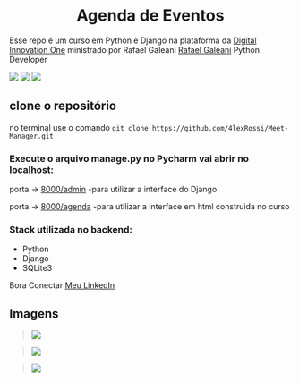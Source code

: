 <h1 align="center">Agenda de Eventos</h1>

Esse repo é um curso em Python e Django na plataforma da [Digital Innovation One](https://digitalinnovation.one/sign-up?ref=QFX2ZVP4RU)
ministrado por Rafael Galeani [Rafael Galeani](https://www.linkedin.com/in/rafael-galleani/) Python Developer

![](https://img.shields.io/github/stars/4lexRossi/agenda.svg) ![](https://img.shields.io/github/forks/4lexRossi/agenda.svg) ![](https://img.shields.io/github/issues/4lexRossi/agenda.svg)

## clone o repositório 

no terminal use o comando `git clone https://github.com/4lexRossi/Meet-Manager.git`

### Execute o arquivo manage.py no Pycharm vai abrir no localhost:

porta -> [8000/admin](http://127.0.0.1:8000/admin) -para utilizar a interface do Django

porta -> [8000/agenda](http://127.0.0.1:8000/admin) -para utilizar a interface em html construida no curso

### Stack utilizada no backend:

 * Python
 * Django
 * SQLite3
 
Bora Conectar
[Meu LinkedIn](https://www.linkedin.com/in/4lex/)

## Imagens

>![](https://imgur.com/0PCApYf.jpg)

>![](https://imgur.com/4dDCcjd.jpg)

>![](https://imgur.com/GKkEo7j.jpg)

